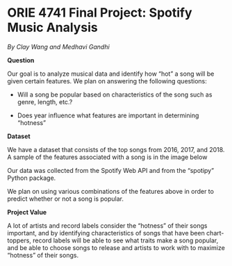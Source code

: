# ORIE 4741 Final Project: Spotify Music Analysis

*By Clay Wang and Medhavi Gandhi*

**Question**

Our goal is to analyze musical data and identify how “hot” a song will be given certain features. We plan on answering the following questions:

* Will a song be popular based on characteristics of the song such as genre, length, etc.?

* Does year influence what features are important in determining “hotness”

**Dataset**

We have a dataset that consists of the top songs from 2016, 2017, and 2018. A sample of the features associated with a song is in the image below

Our data was collected from the Spotify Web API and from the “spotipy” Python package.

We plan on using various combinations of the features above in order to predict whether or not a song is popular.

**Project Value**

A lot of artists and record labels consider the “hotness” of their songs important, and by identifying characteristics of songs that have been chart-toppers, record labels will be able to see what traits make a song popular, and be able to choose songs to release and artists to work with to maximize “hotness” of their songs. 
